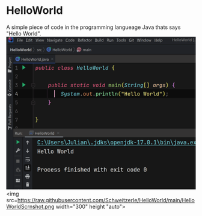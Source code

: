 # HelloWorld
A simple piece of code in the programming langueage Java thats says "Hello World".
![Hello World](https://raw.githubusercontent.com/Schweitzerle/HelloWorld/main/HelloWorldScrnshot.png)
<img src=https://raw.githubusercontent.com/Schweitzerle/HelloWorld/main/HelloWorldScrnshot.png width="300" height "auto">
